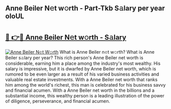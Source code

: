 ## Anne Beiler N𝚎t w𝚘rth - Part-Tkb S𝚊lary per year oIoUL

# <h2><a href="http://gc4eg0p.nevu.top/?p=Anne+Beiler">🔗 👉🔴 Anne Beiler N𝚎t w𝚘rth - S𝚊lary</a></h2>

[![Anne Beiler N𝚎t W𝚘rth](https://i.imgur.com/Oavwk0R.jpeg)](http://gc4eg0p.nevu.top/?p=Anne+Beiler)
What is Anne Beiler n𝚎t w𝚘rth? What is Anne Beiler s𝚊lary per year?
This rich person's Anne Beiler net worth is considerable, earning him a place among the industry's most wealthy. His salary is impressive, but it is dwarfed by Anne Beiler net worth, which is rumored to be even larger as a result of his varied business activities and valuable real estate investments. With a Anne Beiler net worth that ranks him among the world's richest, this man is celebrated for his business savvy and financial acumen. With a Anne Beiler net worth in the billions and a substantial income, this wealthy person is a leading illustration of the power of diligence, perseverance, and financial acumen.
